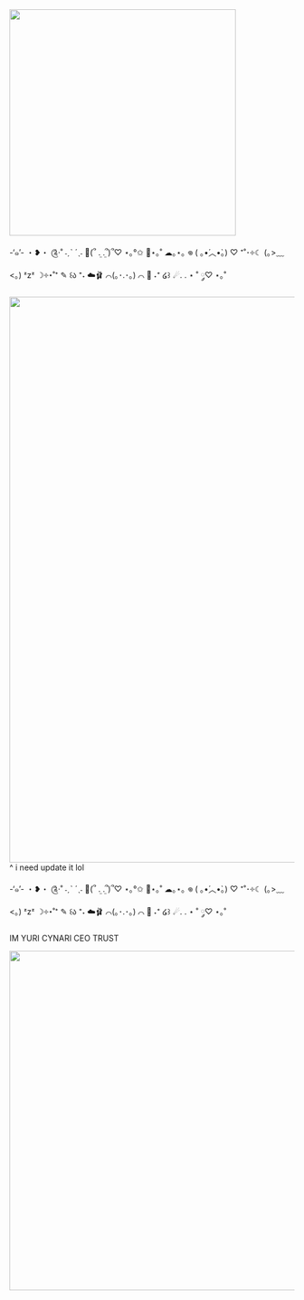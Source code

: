 


<img src="https://i.pinimg.com/736x/96/b4/b0/96b4b087493856ee7e1aa48f08f70ca7.jpg" width="400">


-‘๑’-            ・❥・       ༊·˚      ˗ˏˋ ´ˎ˗ 🪽(՞ ܸ. .ܸ՞)՞♡ ⋆｡°✩ 🌸⋆｡˚ ☁︎｡⋆｡ 𖦹 ( ｡⁠•́︿•̀｡⁠) ♡ ⁺˚･༓☾ (｡>﹏<｡) ᶻzᶻ ☽༓･˚⁺ ✎ ꒰ა ⁺˖ ☁️🩰 ⌒(｡･.･｡) ⌒ 🎀 ˖⁺ ໒꒱     ☄. . ⋆       ˚ ༘♡ ⋆｡˚


<img src="https://media.discordapp.net/attachments/1051127030399377489/1412894637773033533/eeeeeeeeeeeee.png?ex=68b9f42b&is=68b8a2ab&hm=4e85095a6ce6da9aa306b350730090107fb330259c68ca48bac69866ec4eea2e&=&format=webp&quality=lossless&width=912&height=731" width="1000">
^ i need update it lol 

-‘๑’-            ・❥・       ༊·˚      ˗ˏˋ ´ˎ˗ 🪽(՞ ܸ. .ܸ՞)՞♡ ⋆｡°✩ 🌸⋆｡˚ ☁︎｡⋆｡ 𖦹 ( ｡⁠•́︿•̀｡⁠) ♡ ⁺˚･༓☾ (｡>﹏<｡) ᶻzᶻ ☽༓･˚⁺ ✎ ꒰ა ⁺˖ ☁️🩰 ⌒(｡･.･｡) ⌒ 🎀 ˖⁺ ໒꒱     ☄. . ⋆       ˚ ༘♡ ⋆｡˚

IM YURI CYNARI CEO TRUST 

<img src="https://media.discordapp.net/attachments/1051127030399377489/1416815973889085460/Untitled1120_20250914180035.png?ex=68c83833&is=68c6e6b3&hm=f79874fd2c89039df71bca2db494ac9a84e43e74ebd07908bd09b5413a3acdd4&=&format=webp&quality=lossless&width=774&height=960" width="600">



